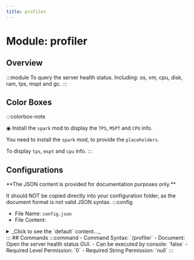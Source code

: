 ```yaml
---
title: profiler
---
```



# Module: profiler

## Overview
:::module
To query the server health status.
Including: os, vm, cpu, disk, ram, tps, mspt and gc.
:::
## Color Boxes

:::colorbox-note

◉ Install the `spark` mod to display the `TPS`, `MSPT` and `CPU` info.

You need to install the `spark` mod, to provide the `placeholders`.

To display `tps`, `mspt` and `cpu` info.
:::

## Configurations
<Admonition type="warning" icon="" title="">
**The JSON content is provided for documentation purposes only.**

It should NOT be copied directly into your configuration folder, as the document format is not valid JSON syntax.
</Admonition>
:::config
- File Name: `config.json`
- File Content: 
<details>

<summary>_Click to see the `default` content..._</summary>

```json showLineNumbers title="config/fuji/modules/profiler/config.json"
{
  "file_system": {
    "blacklisted_filesystem": [
      ".*firmware.*",
      ".*systemd.*",
      ".*/proc.*",
      ".*/boot.*",
      ".*/run.*"
    ]
  }
}
```
</details>
:::
## Commands
:::command
- Command Syntax: `/profiler`
- Document: Open the server health status GUI.
- Can be executed by console: `false`
- Required Level Permission: `0`
- Required String Permission: `null`
:::
